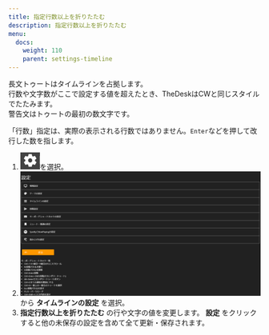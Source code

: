 ```yaml
---
title: 指定行数以上を折りたたむ
description: 指定行数以上を折りたたむ
menu:
  docs:
    weight: 110
    parent: settings-timeline
---
```


長文トゥートはタイムラインを占拠します。  
行数や文字数がここで設定する値を超えたとき、TheDeskはCWと同じスタイルでたたみます。  
警告文はトゥートの最初の数文字です。  
  
「行数」指定は、実際の表示される行数ではありません。`Enter`などを押して改行した数を指します。

1. ![settings1](https://raw.githubusercontent.com/cutls/TheDeskDocs/master/media/settings1.png)を選択。
1. ![settings2](https://raw.githubusercontent.com/cutls/TheDeskDocs/master/media/settings2.png)から __タイムラインの設定__ を選択。
1.  __指定行数以上を折りたたむ__ の行や文字の値を変更します。 __設定__ をクリックすると他の未保存の設定を含めて全て更新・保存されます。

